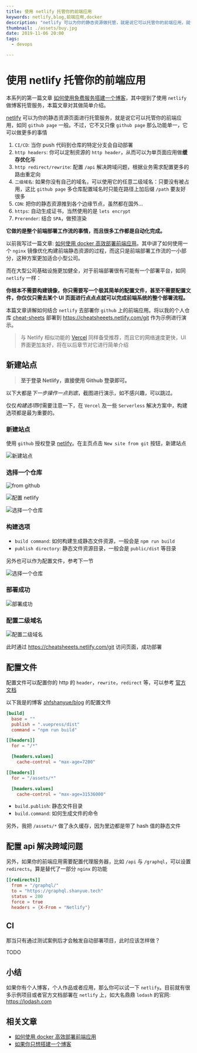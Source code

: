 ```yaml
---
title: 使用 netlify 托管你的前端应用
keywords: netlify,blog,前端应用,docker
description: "netlify 可以为你的静态资源做托管，就是说它可以托管你的前端应用，就像 github page 那样。不过，它不又只像 github page 那么功能单一。"
thumbnail: ./assets/buy.jpg
date: 2019-11-06 20:00
tags:
  - devops

---
```


# 使用 netlify 托管你的前端应用

本系列的第一篇文章 [如何使用免费服务搭建一个博客](http://shanyue.tech/no-vps/if-you-want-a-blog.html)，其中提到了使用 `netlify` 做博客托管服务，本篇文章对其做简单介绍。

[netlify](https://www.netlify.com/) 可以为你的静态资源页面进行托管服务，就是说它可以托管你的前端应用，如同 `github page` 一般。不过，它不又只像 `github page` 那么功能单一，它可以做更多的事情

1. `CI/CD`: 当你 push 代码到仓库的特定分支会自动部署
1. `http headers`: 你可以定制资源的 `http header`，从而可以为单页面应用做**缓存优化**等
1. `http redirect/rewrite`: 配置 `/api` 解决跨域问题，根据业务需求配置更多的路由重定向
1. `二级域名`: 如果你没有自己的域名，可以使用它的任意二级域名：只要没有被占用，这比 `github page` 多仓库配置域名时只能在路径上加后缀 `/path` 要友好很多
1. `CDN`: 把你的静态资源推到各个边缘节点，虽然都在国外...
1. `https`: 自动生成证书，当然使用的是 `lets encrypt`
1. `Prerender`: 结合 `SPA`，做预渲染

**它做的是整个前端部署工作流的事情，而且很多工作都是自动化完成。**

以前我写过一篇文章: [如何使用 docker 高效部署前端应用](https://shanyue.tech/op/deploy-fe-with-docker.html)。其中讲了如何使用一个 `nginx` 镜像优化构建前端静态资源的过程，而这只是前端部署工作流的一小部分，这种方案更加适合小型公司。

而在大型公司基础设施更加健全，对于前端部署很有可能有一个部署平台，如同 `netlify` 一样：

**你根本不需要构建镜像，你只需要写一个极其简单的配置文件，甚至不需要配置文件，你仅仅只需去某个 UI 页面进行点点点就可以完成前端系统的整个部署流程。**

本篇文章讲解如何结合 `netlify` 去部署你 `github` 上的前端应用。将以我的个人仓库 [cheat-sheets](https://github.com/shfshanyue/cheat-sheets) 部署到 <https://cheatsheeets.netlify.com/git> 作为示例进行演示。

> 与 Netlify 相似功能的 [Vercel](https://vercel.com) 同样备受推荐，而且它的网络速度更快，UI 界面更加友好，将在以后章节对它进行简单介绍

## 新建站点

> **至于登录 Netlify，直接使用 Github 登录即可。**

以下大都是*下一步操作一点到底*，截图进行演示，如不感兴趣，可以跳过。

仅仅*构建选项*时需要注意一下，在 `Vercel` 及一些 `Serverless` 解决方案中，构建选项都是最为重要的。

### 新建站点

使用 `github` 授权登录 [netlify](https://www.netlify.com/)。在主页点击 `New site from git` 按钮，新建站点

![新建站点](./assets/netlify-new-site.jpg)

### 选择一个仓库

![from github](./assets/netlify-2.jpg)

![配置 netlify](./assets/netlify-step2.jpg)

![选择一个仓库](./assets/netlify-repo-access.jpg)

### 构建选项

+ `build command`: 如何构建生成静态文件资源，一般会是 `npm run build`
+ `publish directory`: 静态文件资源目录，一般会是 `public/dist` 等目录

另外也可以作为配置文件，参考下一节

![选择一个仓库](./assets/netlify-build-options.jpg)

### 部署成功

![部署成功](./assets/netlify-ok.png)

### 配置二级域名

![配置二级域名](./assets/netlify-custom-domain.jpg)

此时通过 <https://cheatsheeets.netlify.com/git> 访问页面，成功部署

## 配置文件

配置文件可以配置你的 http 的 `header`，`rewrite`，`redirect` 等，可以参考 [官方文档](https://docs.netlify.com/configure-builds/file-based-configuration/#headers)

以下我是的博客 [shfshanyue/blog](https://github.com/shfshanyue/blog) 的配置文件

``` toml
[build]
  base = ""
  publish = ".vuepress/dist"
  command = "npm run build"

[[headers]]
  for = "/*"

  [headers.values]
    cache-control = "max-age=7200"

[[headers]]
  for = "/assets/*"

  [headers.values]
    cache-control = "max-age=31536000"
```

+ `build.publish`: 静态文件目录
+ `build.command`: 如何生成文件的命令

另外，我把 `/assets/*` 做了永久缓存，因为里边都是带了 hash 值的静态文件

## 配置 api 解决跨域问题

另外，如果你的前端应用需要配置代理服务器，比如 `/api` 与 `/graphql`，可以设置 `redirects`。算是替代了一部分 `nginx` 的功能

``` toml
[[redirects]]
  from = "/graphql/"
  to = "https://graphql.shanyue.tech"
  status = 200
  force = true
  headers = {X-From = "Netlify"}
```

## CI

那当只有通过测试案例后才会触发自动部署项目，此时应该怎样做？

TODO

## 小结

如果你有个人博客，个人作品或者应用，那么你可以试一下 `netlify`。目前就有很多示例项目或者官方文档部署在 `netlify` 上，如大名鼎鼎 `lodash` 的官网: <https://lodash.com>

## 相关文章

+ [如何使用 docker 高效部署前端应用](https://shanyue.tech/op/deploy-fe-with-docker.html)
+ [如果你只想搭建一个博客](https://shanyue.tech/no-vps/if-you-want-a-blog.html)
